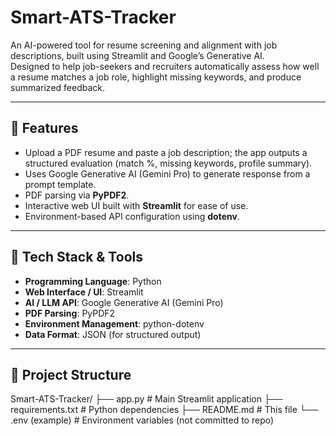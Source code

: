 # Smart-ATS-Tracker

An AI-powered tool for resume screening and alignment with job descriptions, built using Streamlit and Google’s Generative AI.  
Designed to help job-seekers and recruiters automatically assess how well a resume matches a job role, highlight missing keywords, and produce summarized feedback.

---

## 🚀 Features

- Upload a PDF resume and paste a job description; the app outputs a structured evaluation (match %, missing keywords, profile summary).  
- Uses Google Generative AI (Gemini Pro) to generate response from a prompt template.  
- PDF parsing via **PyPDF2**.  
- Interactive web UI built with **Streamlit** for ease of use.  
- Environment-based API configuration using **dotenv**.

---

## 🧰 Tech Stack & Tools

- **Programming Language**: Python  
- **Web Interface / UI**: Streamlit  
- **AI / LLM API**: Google Generative AI (Gemini Pro)  
- **PDF Parsing**: PyPDF2  
- **Environment Management**: python-dotenv  
- **Data Format**: JSON (for structured output)  

---

## 📂 Project Structure

Smart-ATS-Tracker/
├── app.py # Main Streamlit application
├── requirements.txt # Python dependencies
├── README.md # This file
└── .env (example) # Environment variables (not committed to repo)
